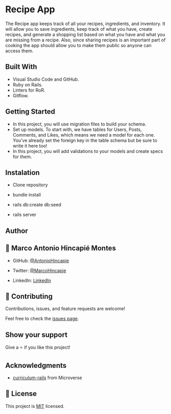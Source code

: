 # Recipe App

The Recipe app keeps track of all your recipes, ingredients, and inventory. It will allow you to save ingredients, keep track of what you have, create recipes, and generate a shopping list based on what you have and what you are missing from a recipe. Also, since sharing recipes is an important part of cooking the app should allow you to make them public so anyone can access them.

## Built With

- Visual Studio Code and GitHub.
- Ruby on Rails.
- Linters for RoR.
- Gitflow.

## Getting Started

- In this project, you will use migration files to build your schema.
- Set up models. To start with, we have tables for Users, Posts, Comments, and Likes, which means we need a model for each one. You've already set the foreign key in the table schema but be sure to write it here too!
- In this project, you will add validations to your models and create specs for them.

## Instalation
- Clone repository

- bundle install

- rails db:create db:seed

- rails server

## Author

## 👤 **Marco Antonio Hincapié Montes**

- GitHub: [@AntonioHincapie](https://github.com/AntonioHincapie)

- Twitter: [@MarcoHincapie](https://twitter.com/MarcoHincapie)

- LinkedIn: [LinkedIn](https://www.linkedin.com/in/marco-hincapi%C3%A9-7a76751a3/)

## 🤝 Contributing

Contributions, issues, and feature requests are welcome!

Feel free to check the [issues page](../../issues/).

## Show your support

Give a ⭐️ if you like this project!

## Acknowledgments

- [curriculum-rails](https://github.com/microverseinc/curriculum-rails/blob/main/blog-app/sneak_peek_v1_1.md) from Microverse

## 📝 License

This project is [MIT](./LICENSE) licensed.
